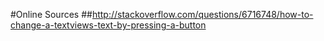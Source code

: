 #Online Sources
##http://stackoverflow.com/questions/6716748/how-to-change-a-textviews-text-by-pressing-a-button
